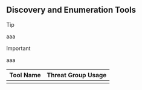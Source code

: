 ## Discovery and Enumeration Tools

> [!TIP]
> aaa

> [!IMPORTANT]
> aaa

| Tool Name | Threat Group Usage |
|---|---|
| | |
